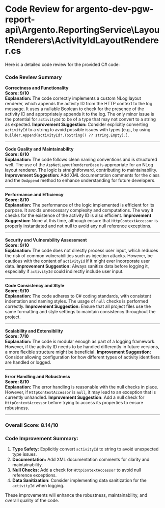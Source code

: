 # Code Review for argento-dev-pgw-report-api\Argento.ReportingService\LayoutRenderers\ActivityIdLayoutRenderer.cs

Here is a detailed code review for the provided C# code:

### Code Review Summary

**Correctness and Functionality**  
**Score: 9/10**  
**Explanation:** The code correctly implements a custom NLog layout renderer, which appends the activity ID from the HTTP context to the log message. It uses a nullable Boolean to check for the presence of the activity ID and appropriately appends it to the log. The only minor issue is the potential for `activityId` to be of a type that may not convert to a string as expected.
**Improvement Suggestion:** Consider explicitly converting `activityId` to a string to avoid possible issues with types (e.g., by using `builder.Append(activityId?.ToString() ?? string.Empty);`).

---

**Code Quality and Maintainability**  
**Score: 8/10**  
**Explanation:** The code follows clean naming conventions and is structured well. The use of the `AspNetLayoutRendererBase` is appropriate for an NLog layout renderer. The logic is straightforward, contributing to maintainability. 
**Improvement Suggestion:** Add XML documentation comments for the class and the `DoAppend` method to enhance understanding for future developers.

---

**Performance and Efficiency**  
**Score: 8/10**  
**Explanation:** The performance of the logic implemented is efficient for its purpose. It avoids unnecessary complexity and computations. The way it checks for the existence of the activity ID is also efficient.
**Improvement Suggestion:** None at this time, although ensure that `HttpContextAccessor` is properly instantiated and not null to avoid any null reference exceptions.

---

**Security and Vulnerability Assessment**  
**Score: 9/10**  
**Explanation:** The code does not directly process user input, which reduces the risk of common vulnerabilities such as injection attacks. However, be cautious with the content of `activityId` if it might ever incorporate user data.
**Improvement Suggestion:** Always sanitize data before logging it, especially if `activityId` could indirectly include user input.

---

**Code Consistency and Style**  
**Score: 9/10**  
**Explanation:** The code adheres to C# coding standards, with consistent indentation and naming styles. The usage of `null` checks is performed correctly.
**Improvement Suggestion:** Ensure that all project files use the same formatting and style settings to maintain consistency throughout the project.

---

**Scalability and Extensibility**  
**Score: 7/10**  
**Explanation:** The code is modular enough as part of a logging framework. However, if the activity ID needs to be handled differently in future versions, a more flexible structure might be beneficial.
**Improvement Suggestion:** Consider allowing configuration for how different types of activity identifiers are handled or logged.

---

**Error Handling and Robustness**  
**Score: 8/10**  
**Explanation:** The error handling is reasonable with the null checks in place. However, if `HttpContextAccessor` is `null`, it may lead to an exception that is currently unhandled.
**Improvement Suggestion:** Add a null check for `HttpContextAccessor` before trying to access its properties to ensure robustness.

---

### Overall Score: 8.14/10

### Code Improvement Summary:
1. **Type Safety:** Explicitly convert `activityId` to string to avoid unexpected type issues.
2. **Documentation:** Add XML documentation comments for clarity and maintainability.
3. **Null Checks:** Add a check for `HttpContextAccessor` to avoid null reference exceptions.
4. **Data Sanitization:** Consider implementing data sanitization for the `activityId` when logging.

These improvements will enhance the robustness, maintainability, and overall quality of the code.